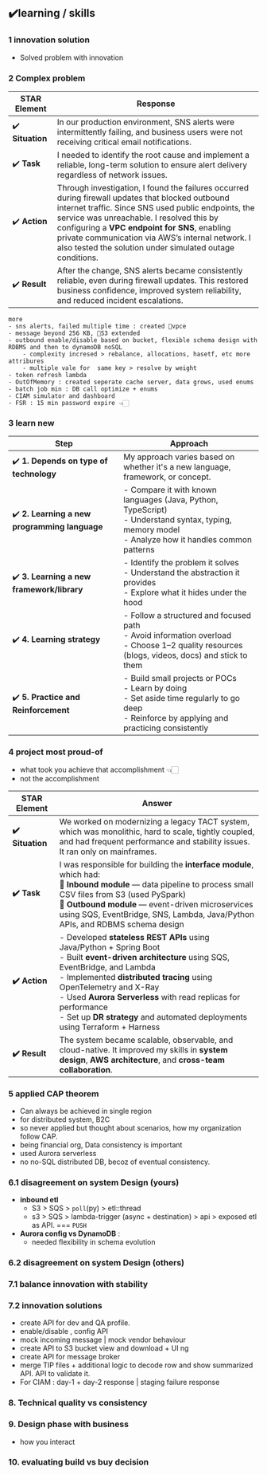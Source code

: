 ## ✔️learning / skills
### 1 innovation solution
- Solved problem with innovation

### 2 Complex problem

| **STAR Element** | **Response**                                                                                                                                                                                                                                                                                                                                                           |
| ---------------- | ---------------------------------------------------------------------------------------------------------------------------------------------------------------------------------------------------------------------------------------------------------------------------------------------------------------------------------------------------------------------- |
| ✔️ **Situation** | In our production environment, SNS alerts were intermittently failing, and business users were not receiving critical email notifications.                                                                                                                                                                                                                             |
| ✔️ **Task**      | I needed to identify the root cause and implement a reliable, long-term solution to ensure alert delivery regardless of network issues.                                                                                                                                                                                                                                |
| ✔️ **Action**    | Through investigation, I found the failures occurred during firewall updates that blocked outbound internet traffic. Since SNS used public endpoints, the service was unreachable. I resolved this by configuring a **VPC endpoint for SNS**, enabling private communication via AWS’s internal network. I also tested the solution under simulated outage conditions. |
| ✔️ **Result**    | After the change, SNS alerts became consistently reliable, even during firewall updates. This restored business confidence, improved system reliability, and reduced incident escalations.                                                                                                                                                                             |

```
more
- sns alerts, failed multiple time : created 🔸vpce
- message beyond 256 KB, 🔸S3 extended
- outbound enable/disable based on bucket, flexible schema design with RDBMS and then to dynamoDB noSQL
    - complexity incresed > rebalance, allocations, hasetf, etc more attribures
    - multiple vale for  same key > resolve by weight 
- token refresh lambda
- OutOfMemory : created seperate cache server, data grows, used enums
- batch job min : DB call optimize + enums
- CIAM simulator and dashboard
- FSR : 15 min password expire 👈🏻
```

### 3 learn new
| **Step**                                      | **Approach**                                                                                                                                          |
| --------------------------------------------- | ----------------------------------------------------------------------------------------------------------------------------------------------------- |
| ✔️ **1. Depends on type of technology**       | My approach varies based on whether it's a new language, framework, or concept.                                                                       |
| ✔️ **2. Learning a new programming language** | - Compare it with known languages (Java, Python, TypeScript)<br>- Understand syntax, typing, memory model<br>- Analyze how it handles common patterns |
| ✔️ **3. Learning a new framework/library**    | - Identify the problem it solves<br>- Understand the abstraction it provides<br>- Explore what it hides under the hood                                |
| ✔️ **4. Learning strategy**                   | - Follow a structured and focused path<br>- Avoid information overload<br>- Choose 1–2 quality resources (blogs, videos, docs) and stick to them      |
| ✔️ **5. Practice and Reinforcement**          | - Build small projects or POCs<br>- Learn by doing<br>- Set aside time regularly to go deep<br>- Reinforce by applying and practicing consistently    |


### 4 project most proud-of
- what took you achieve that accomplishment 👈🏻
- not the accomplishment

| **STAR Element** | **Answer**                                                                                                                                                                                                                                                                                                                                                                |
| ---------------- | ------------------------------------------------------------------------------------------------------------------------------------------------------------------------------------------------------------------------------------------------------------------------------------------------------------------------------------------------------------------------- |
| **✔️ Situation** | We worked on modernizing a legacy TACT system, which was monolithic, hard to scale, tightly coupled, and had frequent performance and stability issues. It ran only on mainframes.                                                                                                                                                                                        |
| **✔️ Task**      | I was responsible for building the **interface module**, which had:<br>🔸 **Inbound module** — data pipeline to process small CSV files from S3 (used PySpark)<br>🔸 **Outbound module** — event-driven microservices using SQS, EventBridge, SNS, Lambda, Java/Python APIs, and RDBMS schema design                                                                      |
| **✔️ Action**    | - Developed **stateless REST APIs** using Java/Python + Spring Boot<br>- Built **event-driven architecture** using SQS, EventBridge, and Lambda<br>- Implemented **distributed tracing** using OpenTelemetry and X-Ray<br>- Used **Aurora Serverless** with read replicas for performance<br>- Set up **DR strategy** and automated deployments using Terraform + Harness |
| **✔️ Result**    | The system became scalable, observable, and cloud-native. It improved my skills in **system design**, **AWS architecture**, and **cross-team collaboration**.                                                                                                                                                                                                             |

### 5 applied CAP theorem
- Can always be achieved in single region
- for distributed system, B2C
- so never applied but thought about scenarios, how my organization follow CAP.
- being financial org, Data consistency is important
- used Aurora serverless
- no no-SQL distributed DB, becoz of eventual consistency.

### 6.1 disagreement on system Design (yours)
- **inbound etl**
    - S3 > SQS > `poll`(py) > etl::thread
    - s3 > SQS > lambda-trigger (async + destination) > api >  exposed etl as API. === `PUSH`
- **Aurora config vs DynamoDB** :
    - needed flexibility in schema evolution
  
### 6.2 disagreement on system Design (others)

### 7.1 balance innovation with stability

### 7.2 innovation solutions
- create API for dev and QA profile.
- enable/disable , config API
- mock incoming message | mock vendor behaviour
- create API to S3 bucket view and download + UI ng
- create API for message broker
- merge TIP files + additional logic to decode row and show summarized API. API to validate it.
- For CIAM : day-1 + day-2 response | staging failure response

### 8. Technical quality vs consistency

### 9. Design phase with business 
- how you interact

### 10. evaluating build vs buy decision


